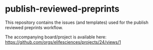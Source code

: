 # publish-reviewed-preprints

This repository contains the issues (and templates) used for the publish reviewed preprints workflow. 

The accompanying board/project is available here: https://github.com/orgs/elifesciences/projects/24/views/1